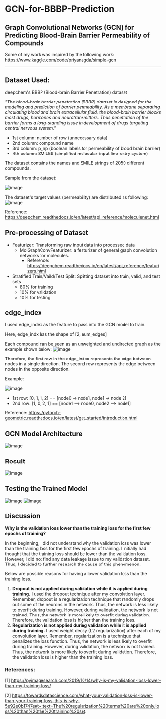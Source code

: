 # GCN-for-BBBP-Prediction
## Graph Convolutional Networks (GCN) for Predicting Blood-Brain Barrier Permeability of Compounds

Some of my work was inspired by the following work:
https://www.kaggle.com/code/priyanagda/simple-gcn

---

## Dataset Used:
deepchem's BBBP (Blood-brain Barrier Penetration) dataset

_"The blood-brain barrier penetration (BBBP) dataset is designed for the modeling and prediction of barrier permeability. As a membrane separating circulating blood and brain extracellular fluid, the blood-brain barrier blocks most drugs, hormones and neurotransmitters. Thus penetration of the barrier forms a long-standing issue in development of drugs targeting central nervous system."_

- 1st column: number of row (unnecessary data)
- 2nd column: compound name
- 3rd column: p_np (boolean labels for permeability of blood brain barrier)
- 4th column: SMILES (simplified molecular-input line-entry system)

The dataset contains the names and SMILE strings of 2050 different compounds.

Sample from the dataset:

![image](https://user-images.githubusercontent.com/83327791/220550198-3446de98-d236-41c4-af8d-5b5814357f52.png)

The dataset's target values (permeability) are distributed as following:
![image](https://user-images.githubusercontent.com/83327791/220548696-15ba89e1-a668-4e73-8482-366b65055897.png)

Reference:
https://deepchem.readthedocs.io/en/latest/api_reference/moleculenet.html

## Pre-processing of Dataset
- Featurizer: Transforming raw input data into processed data
  - MolGraphConvFeaturizer: a featurizer of general graph convolution networks for molecules. 
    - Reference: https://deepchem.readthedocs.io/en/latest/api_reference/featurizers.html
- Stratified Train/Vaild/Test Split: Splitting dataset into train, valid, and test sets
  - 80% for training
  - 10% for validation
  - 10% for testing

## edge_index
I used edge_index as the feature to pass into the GCN model to train.

Here, edge_indx has the shape of [2, num_edges]

Each compound can be seen as an unweighted and undirected graph as the example shown below:
![image](https://user-images.githubusercontent.com/83327791/220552838-4ae9c8c0-c651-40a0-a626-1b4509c98490.png)

Therefore, the first row in the edge_index represents the edge between nodes in a single direction.
The second row represents the edge between nodes in the opposite direction.

Example:

![image](https://user-images.githubusercontent.com/83327791/220553136-e681e982-759f-4a9a-b6d4-65aa909dfe2e.png)
- 1st row: [0, 1, 1, 2] == [node0 -> node1, node1 -> node 2]
- 2nd row: [1, 0, 2, 1] == [node1 --> node0, node2 --> node1]

Reference: https://pytorch-geometric.readthedocs.io/en/latest/get_started/introduction.html

## GCN Model Architecture
![image](https://user-images.githubusercontent.com/83327791/220549483-c2a0a62e-77a5-471b-be75-a6828c0a8e82.png)

## Result
![image](https://user-images.githubusercontent.com/83327791/220549537-68022621-3c0d-466b-9854-bfcf82a81042.png)

## Testing the Trained Model
![image](https://user-images.githubusercontent.com/83327791/220549694-20509256-0df4-4584-ae21-3ec1f554c5d8.png)
![image](https://user-images.githubusercontent.com/83327791/220549741-d5b0dcb9-302c-4233-ae09-75d2f395059b.png)

## Discussion
__Why is the validation loss lower than the training loss for the first few epochs of training?__

In the beginning, I did not understand why the validation loss was lower than the training loss for the first few epochs of training. I initially had thought that the training loss should be lower than the validation loss. However, I did not find any data leakage issue to my validation dataset. Thus, I decided to further research the cause of this phenomenon.

Below are possible reasons for having a lower validation loss than the training loss.
1. __Dropout is not applied during validation while it is applied during training.__ I used the dropout technique after my convolution layer. Remember, dropout is a regularization technique that randomly drops out some of the neurons in the network. Thus, the network is less likely to overfit during training. However, during validation, the network is not trained. Thus, the network is more likely to overfit during validation. Therefore, the validation loss is higher than the training loss.
2. __Regularization is not applied during validation while it is applied during training.__ I used weight decay (L2 regularization) after each of my convolution layer. Remember, regularization is a technique that penalizes the loss function. Thus, the network is less likely to overfit during training. However, during validation, the network is not trained. Thus, the network is more likely to overfit during validation. Therefore, the validation loss is higher than the training loss.

### References:

[1] https://pyimagesearch.com/2019/10/14/why-is-my-validation-loss-lower-than-my-training-loss/

[2] https://towardsdatascience.com/what-your-validation-loss-is-lower-than-your-training-loss-this-is-why-5e92e0b1747e#:~:text=The%20regularization%20terms%20are%20only,loss%20than%20the%20training%20set.

